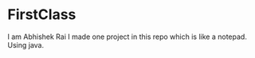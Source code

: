# FirstClass
I am Abhishek Rai
I made one project in this repo which is like a notepad.
Using java.
